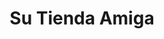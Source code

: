 ---
title: "Su Tienda Amiga"
url: /ciudad-satelite/su-tienda-amiga-avenida-alfredo-sanjines-3/
shop: comodidad
---